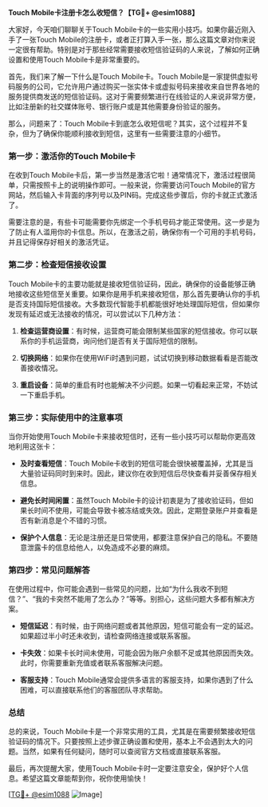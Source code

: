 **Touch Mobile卡注册卡怎么收短信？【TG💪+ @esim1088】**

大家好，今天咱们聊聊关于Touch Mobile卡的一些实用小技巧。如果你最近刚入手了一张Touch Mobile的注册卡，或者正打算入手一张，那么这篇文章对你来说一定很有帮助。特别是对于那些经常需要接收短信验证码的人来说，了解如何正确设置和使用Touch Mobile卡是非常重要的。

首先，我们来了解一下什么是Touch Mobile卡。Touch Mobile是一家提供虚拟号码服务的公司，它允许用户通过购买一张实体卡或虚拟号码来接收来自世界各地的服务提供商发送的短信验证码。这对于需要频繁进行在线验证的人来说非常方便，比如注册新的社交媒体账号、银行账户或是其他需要身份验证的服务。

那么，问题来了：Touch Mobile卡到底怎么收短信呢？其实，这个过程并不复杂，但为了确保你能顺利接收到短信，这里有一些需要注意的小细节。

### **第一步：激活你的Touch Mobile卡**
在收到Touch Mobile卡后，第一步当然是激活它啦！通常情况下，激活过程很简单，只需按照卡上的说明操作即可。一般来说，你需要访问Touch Mobile的官方网站，然后输入卡背面的序列号以及PIN码。完成这些步骤后，你的卡就正式激活了。

需要注意的是，有些卡可能需要你先绑定一个手机号码才能正常使用。这一步是为了防止有人滥用你的卡信息。所以，在激活之前，确保你有一个可用的手机号码，并且记得保存好相关的激活凭证。

### **第二步：检查短信接收设置**
Touch Mobile卡的主要功能就是接收短信验证码，因此，确保你的设备能够正确地接收这些短信至关重要。如果你是用手机来接收短信，那么首先要确认你的手机是否支持国际短信接收。大多数现代智能手机都能很好地处理国际短信，但如果你发现有延迟或无法接收的情况，可以尝试以下几种方法：

1. **检查运营商设置**：有时候，运营商可能会限制某些国家的短信接收。你可以联系你的手机运营商，询问他们是否有关于国际短信的限制。
   
2. **切换网络**：如果你在使用WiFi时遇到问题，试试切换到移动数据看看是否能改善接收情况。

3. **重启设备**：简单的重启有时也能解决不少问题。如果一切看起来正常，不妨试一下重启手机。

### **第三步：实际使用中的注意事项**
当你开始使用Touch Mobile卡来接收短信时，还有一些小技巧可以帮助你更高效地利用这张卡：

- **及时查看短信**：Touch Mobile卡收到的短信可能会很快被覆盖掉，尤其是当大量验证码同时到来时。因此，建议你在收到短信后尽快查看并妥善保存相关信息。
  
- **避免长时间闲置**：虽然Touch Mobile卡的设计初衷是为了接收验证码，但如果长时间不使用，可能会导致卡被冻结或失效。因此，定期登录账户并查看是否有新消息是个不错的习惯。

- **保护个人信息**：无论是注册还是日常使用，都要注意保护自己的隐私。不要随意泄露卡的信息给他人，以免造成不必要的麻烦。

### **第四步：常见问题解答**
在使用过程中，你可能会遇到一些常见的问题，比如“为什么我收不到短信？”、“我的卡突然不能用了怎么办？”等等。别担心，这些问题大多都有解决方案。

- **短信延迟**：有时候，由于网络问题或者其他原因，短信可能会有一定的延迟。如果超过半小时还未收到，请检查网络连接或联系客服。

- **卡失效**：如果卡长时间未使用，可能会因为账户余额不足或其他原因而失效。此时，你需要重新充值或者联系客服解决问题。

- **客服支持**：Touch Mobile通常会提供多语言的客服支持，如果你遇到了什么困难，可以直接联系他们的客服团队寻求帮助。

### **总结**
总的来说，Touch Mobile卡是一个非常实用的工具，尤其是在需要频繁接收短信验证码的情况下。只要按照上述步骤正确设置和使用，基本上不会遇到太大的问题。当然，如果有任何疑问，随时可以查阅官方文档或直接联系客服。

最后，再次提醒大家，使用Touch Mobile卡时一定要注意安全，保护好个人信息。希望这篇文章能帮到你，祝你使用愉快！

[[TG💪+ @esim1088](https://t.me/s/esim1088) ![Image](https://i.postimg.cc/4NQfJmqS/Snipaste-2025-05-13-00-14-12.png)]